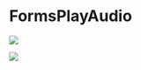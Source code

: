 # FormsPlayAudio

![](https://raw.githubusercontent.com/JuanchoAnime/FormsPlayAudio/master/Screenshot_20200701_092539_com.companyname.formsplayaudio.jpg)

![](https://raw.githubusercontent.com/JuanchoAnime/FormsPlayAudio/master/Screenshot_20200701_092545_com.companyname.formsplayaudio.jpg)
